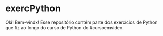 # exercPython
Olá! Bem-vindx!
Esse repositório contém parte dos exercícios de Python que fiz ao longo do curso de Python do #cursoemvideo.
